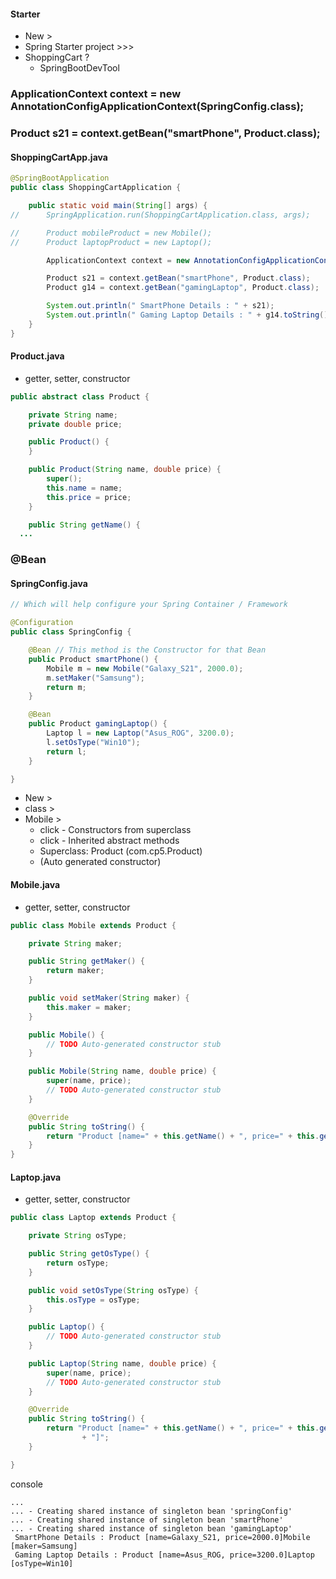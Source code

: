 #### Starter

* New > 
* Spring Starter project >>> 
* ShoppingCart ? 
    * SpringBootDevTool

### ApplicationContext context = new AnnotationConfigApplicationContext(SpringConfig.class);
### Product s21 = context.getBean("smartPhone", Product.class);
#### ShoppingCartApp.java
``` java
@SpringBootApplication
public class ShoppingCartApplication {

	public static void main(String[] args) {
//		SpringApplication.run(ShoppingCartApplication.class, args);

//		Product mobileProduct = new Mobile();
//		Product laptopProduct = new Laptop();

		ApplicationContext context = new AnnotationConfigApplicationContext(SpringConfig.class);

		Product s21 = context.getBean("smartPhone", Product.class);
		Product g14 = context.getBean("gamingLaptop", Product.class);

		System.out.println(" SmartPhone Details : " + s21);
		System.out.println(" Gaming Laptop Details : " + g14.toString());
	}
}
```

#### Product.java
+ getter, setter, constructor
``` java
public abstract class Product {

	private String name;
	private double price;

	public Product() {
	}

	public Product(String name, double price) {
		super();
		this.name = name;
		this.price = price;
	}

	public String getName() {
  ...
```
### @Bean
#### SpringConfig.java
``` java
// Which will help configure your Spring Container / Framework

@Configuration
public class SpringConfig {

	@Bean // This method is the Constructor for that Bean
	public Product smartPhone() {
		Mobile m = new Mobile("Galaxy_S21", 2000.0);
		m.setMaker("Samsung");
		return m;
	}

	@Bean
	public Product gamingLaptop() {
		Laptop l = new Laptop("Asus_ROG", 3200.0);
		l.setOsType("Win10");
		return l;
	}

}
```
* New > 
* class > 
* Mobile >
    * click - Constructors from superclass
    * click - Inherited abstract methods
    * Superclass: Product (com.cp5.Product)
    * (Auto generated constructor)

#### Mobile.java
+ getter, setter, constructor
``` java
public class Mobile extends Product {

	private String maker;

	public String getMaker() {
		return maker;
	}

	public void setMaker(String maker) {
		this.maker = maker;
	}

	public Mobile() {
		// TODO Auto-generated constructor stub
	}

	public Mobile(String name, double price) {
		super(name, price);
		// TODO Auto-generated constructor stub
	}

	@Override
	public String toString() {
		return "Product [name=" + this.getName() + ", price=" + this.getPrice() + "]" + "Mobile [maker=" + maker + "]";
	}
}
```
#### Laptop.java
+ getter, setter, constructor
``` java
public class Laptop extends Product {

	private String osType;

	public String getOsType() {
		return osType;
	}

	public void setOsType(String osType) {
		this.osType = osType;
	}

	public Laptop() {
		// TODO Auto-generated constructor stub
	}

	public Laptop(String name, double price) {
		super(name, price);
		// TODO Auto-generated constructor stub
	}

	@Override
	public String toString() {
		return "Product [name=" + this.getName() + ", price=" + this.getPrice() + "]" + "Laptop [osType=" + osType
				+ "]";
	}

}
```
console
``` console
...
... - Creating shared instance of singleton bean 'springConfig'
... - Creating shared instance of singleton bean 'smartPhone'
... - Creating shared instance of singleton bean 'gamingLaptop'
 SmartPhone Details : Product [name=Galaxy_S21, price=2000.0]Mobile [maker=Samsung]
 Gaming Laptop Details : Product [name=Asus_ROG, price=3200.0]Laptop [osType=Win10]

```

